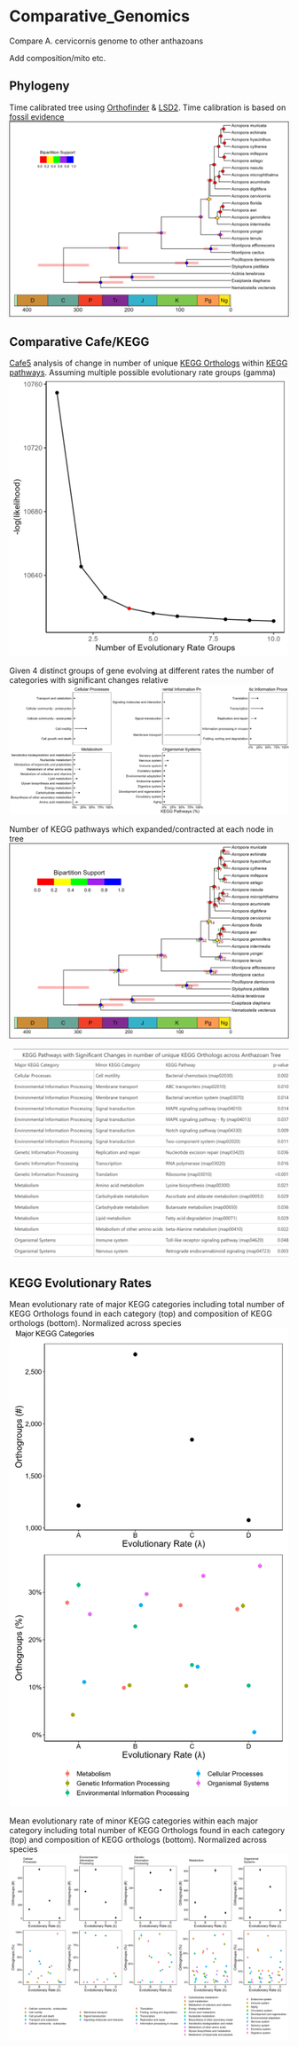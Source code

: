 # Comparative_Genomics
 Compare A. cervicornis genome to other anthazoans

Add composition/mito etc.

## Phylogeny
Time calibrated tree using [Orthofinder](https://github.com/davidemms/OrthoFinder) & [LSD2](https://github.com/tothuhien/lsd2). Time calibration is based on [fossil evidence](Data/fossil_estimates.txt)
![image info](Results/time_tree.png)

## Comparative Cafe/KEGG
[Cafe5](https://github.com/hahnlab/CAFE5) analysis of change in number of unique [KEGG Orthologs](https://www.genome.jp/kegg/ko.html) within [KEGG pathways](https://www.genome.jp/kegg/pathway.html). Assuming multiple possible evolutionary rate groups (gamma)
![image info](Results/number_gamma_categories.png)

Given 4 distinct groups of gene evolving at different rates the number of categories with significant changes relative
![image info](Results/significant_change_pathways.png)

Number of KEGG pathways which expanded/contracted at each node in tree
![image info](Results/cafe_time_tree.png)

[![image info](Results/significantly_evolving_pathways.png)](Results/significantly_evolving_pathways.docx)

## KEGG Evolutionary Rates

Mean evolutionary rate of major KEGG categories including total number of KEGG Orthologs found in each category (top) and composition of KEGG orthologs (bottom). Normalized across species
![image info](Results/evolutionary_rate_major_keggs.png)

Mean evolutionary rate of minor KEGG categories within each major category including total number of KEGG Orthologs found in each category (top) and composition of KEGG orthologs (bottom). Normalized across species
![image info](Results/evolutionary_rate_minor_keggs.png)
